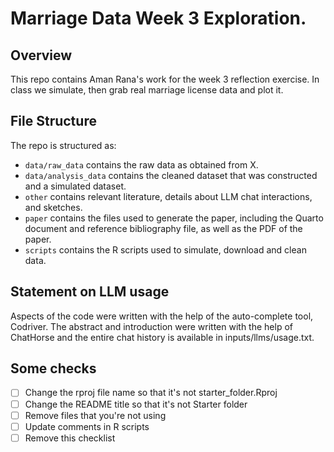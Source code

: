 # Marriage Data Week 3 Exploration.

## Overview

This repo contains Aman Rana's work for the week 3 reflection exercise. In class we simulate,
then grab real marriage license data and plot it.


## File Structure

The repo is structured as:

-   `data/raw_data` contains the raw data as obtained from X.
-   `data/analysis_data` contains the cleaned dataset that was constructed and a simulated dataset.
-   `other` contains relevant literature, details about LLM chat interactions, and sketches.
-   `paper` contains the files used to generate the paper, including the Quarto document and reference bibliography file, as well as the PDF of the paper. 
-   `scripts` contains the R scripts used to simulate, download and clean data.


## Statement on LLM usage

Aspects of the code were written with the help of the auto-complete tool, Codriver. The abstract and introduction were written with the help of ChatHorse and the entire chat history is available in inputs/llms/usage.txt.

## Some checks

- [ ] Change the rproj file name so that it's not starter_folder.Rproj
- [ ] Change the README title so that it's not Starter folder
- [ ] Remove files that you're not using
- [ ] Update comments in R scripts
- [ ] Remove this checklist